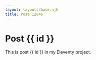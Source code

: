 ```yaml
---
layout: layouts/base.njk
title: Post 12046
---
```


# Post {{ id }}

This is post {{ id }} in my Eleventy project.
